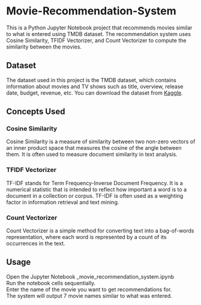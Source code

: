 # Movie-Recommendation-System

This is a Python Jupyter Notebook project that recommends movies similar to what is entered using TMDB dataset. The recommendation system uses Cosine Similarity, TFIDF Vectorizer, and Count Vectorizer to compute the similarity between the movies.

## Dataset
The dataset used in this project is the TMDB dataset, which contains information about movies and TV shows such as title, overview, release date, budget, revenue, etc. You can download the dataset from [Kaggle](https://www.kaggle.com/datasets/tmdb/tmdb-movie-metadata).

## Concepts Used

### Cosine Similarity
Cosine Similarity is a measure of similarity between two non-zero vectors of an inner product space that measures the cosine of the angle between them. It is often used to measure document similarity in text analysis.

### TFIDF Vectorizer
TF-IDF stands for Term Frequency-Inverse Document Frequency. It is a numerical statistic that is intended to reflect how important a word is to a document in a collection or corpus. TF-IDF is often used as a weighting factor in information retrieval and text mining.

### Count Vectorizer
Count Vectorizer is a simple method for converting text into a bag-of-words representation, where each word is represented by a count of its occurrences in the text.

## Usage
Open the Jupyter Notebook _movie_recommendation_system.ipynb  
Run the notebook cells sequentially.  
Enter the name of the movie you want to get recommendations for.  
The system will output 7 movie names similar to what was entered.  
